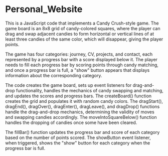 # Personal_Website

This is a JavaScript code that implements a Candy Crush-style game. The game board is an 8x8 grid of candy-colored squares, where the player can drag and swap adjacent candies to form horizontal or vertical lines of at least three candies of the same color, which will disappear, giving the player points.

The game has four categories: journey, CV, projects, and contact, each represented by a progress bar with a score displayed below it. The player needs to fill each progress bar by scoring points through candy matching, and once a progress bar is full, a "show" button appears that displays information about the corresponding category.

The code creates the game board, sets up event listeners for drag-and-drop functionality, handles the mechanics of candy swapping and matching, and updates the scores and progress bars. The createBoard() function creates the grid and populates it with random candy colors. The dragStart(), dragEnd(), dragOver(), dragEnter(), dragLeave(), and dragDrop() functions handle the drag-and-drop mechanics, determining the validity of moves and swapping candies accordingly. The moveIntoSquareBelow() function handles the dropping of candies once some have been cleared.

The fillBar() function updates the progress bar and score of each category based on the number of points scored. The showButton event listener, when triggered, shows the "show" button for each category when the progress bar is full.